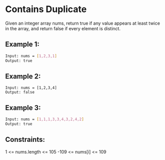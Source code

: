 # Contains Duplicate

Given an integer array nums, return true if any value appears at least twice in the array, and return false if every element is distinct.

## Example 1:

```bash
Input: nums = [1,2,3,1]
Output: true
```

## Example 2:

```
Input: nums = [1,2,3,4]
Output: false
```

## Example 3:

```bash
Input: nums = [1,1,1,3,3,4,3,2,4,2]
Output: true
```

## Constraints:

1 <= nums.length <= 105
-109 <= nums[i] <= 109